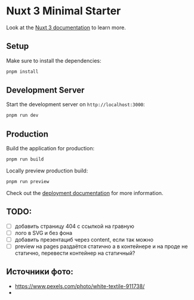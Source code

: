 # Nuxt 3 Minimal Starter

Look at the [Nuxt 3 documentation](https://nuxt.com/docs/getting-started/introduction) to learn more.

## Setup

Make sure to install the dependencies:

```bash
pnpm install
```

## Development Server

Start the development server on `http://localhost:3000`:

```bash
pnpm run dev
```

## Production

Build the application for production:

```bash
pnpm run build
```

Locally preview production build:

```bash
pnpm run preview
```

Check out the [deployment documentation](https://nuxt.com/docs/getting-started/deployment) for more information.

## TODO:

- [ ] добавить страницу 404 с ссылкой на гравную
- [ ] лого в SVG и без фона
- [ ] добавить презентациб через content, если так можно
- [ ] preview на pages раздаётся статично а в контейнере и на проде не статично, перевести контейнер на статичный?

## Источники фото:

- https://www.pexels.com/photo/white-textile-911738/
-
